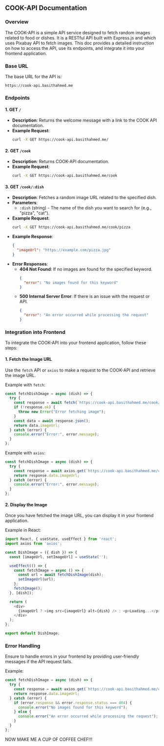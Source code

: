 ## COOK-API Documentation

### Overview

The COOK-API is a simple API service designed to fetch random images related to food or dishes. It is a RESTful API built with Express.js and which uses Pixabay API to fetch images. This doc provides a detailed instruction on how to access the API, use its endpoints, and integrate it into your frontend application.

### Base URL

The base URL for the API is:

```
https://cook-api.basithahmed.me
```

### Endpoints

#### 1. **GET `/`**
- **Description**: Returns the welcome message with a link to the COOK API documentation.
- **Example Request**:
  ```sh
  curl -X GET https://cook-api.basithahmed.me/
  ```

#### 2. **GET `/cook`**
- **Description**: Returns COOK-API documentation.
- **Example Request**:
  ```sh
  curl -X GET https://cook-api.basithahmed.me/cook
  ```

#### 3. **GET `/cook/:dish`**
- **Description**: Fetches a random image URL related to the specified dish.
- **Parameters**:
  - `:dish` (string) - The name of the dish you want to search for (e.g., "pizza", "cat").
- **Example Request**:
  ```sh
  curl -X GET https://cook-api.basithahmed.me/cook/pizza
  ```
- **Example Response**:
  ```json
  {
    "imageUrl": "https://example.com/pizza.jpg"
  }
  ```
- **Error Responses**:
  - **404 Not Found**: If no images are found for the specified keyword.
    ```json
    {
      "error": "No images found for this keyword"
    }
    ```
  - **500 Internal Server Error**: If there is an issue with the request or API.
    ```json
    {
      "error": "An error occurred while processing the request"
    }
    ```

### Integration into Frontend

To integrate the COOK-API into your frontend application, follow these steps:

#### 1. **Fetch the Image URL**

Use the `fetch` API or `axios` to make a request to the COOK-API and retrieve the image URL.

Example with `fetch`:
```javascript
const fetchDishImage = async (dish) => {
  try {
    const response = await fetch(`https://cook-api.basithahmed.me/cook/${dish}`);
    if (!response.ok) {
      throw new Error("Error fetching image");
    }
    const data = await response.json();
    return data.imageUrl;
  } catch (error) {
    console.error("Error:", error.message);
  }
};
```

Example with `axios`:
```javascript
const fetchDishImage = async (dish) => {
  try {
    const response = await axios.get(`https://cook-api.basithahmed.me/cook/${dish}`);
    return response.data.imageUrl;
  } catch (error) {
    console.error("Error:", error.message);
  }
};
```

#### 2. **Display the Image**

Once you have fetched the image URL, you can display it in your frontend application.

Example in React:
```javascript
import React, { useState, useEffect } from 'react';
import axios from 'axios';

const DishImage = ({ dish }) => {
  const [imageUrl, setImageUrl] = useState('');

  useEffect(() => {
    const fetchImage = async () => {
      const url = await fetchDishImage(dish);
      setImageUrl(url);
    };
    fetchImage();
  }, [dish]);

  return (
    <div>
      {imageUrl ? <img src={imageUrl} alt={dish} /> : <p>Loading...</p>}
    </div>
  );
};

export default DishImage;
```

### Error Handling

Ensure to handle errors in your frontend by providing user-friendly messages if the API request fails.

Example:
```javascript
const fetchDishImage = async (dish) => {
  try {
    const response = await axios.get(`https://cook-api.basithahmed.me/cook/${dish}`);
    return response.data.imageUrl;
  } catch (error) {
    if (error.response && error.response.status === 404) {
      console.error("No images found for this keyword");
    } else {
      console.error("An error occurred while processing the request");
    }
  }
};
```

NOW MAKE ME A CUP OF COFFEE CHEF!!!